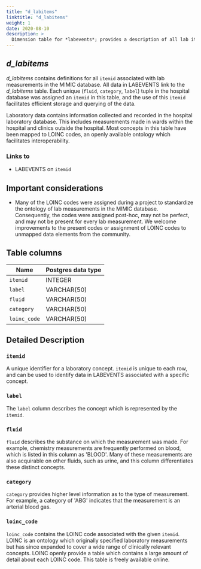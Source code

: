 ```yaml
---
title: "d_labitems"
linktitle: "d_labitems"
weight: 1
date: 2020-08-10
description: >
  Dimension table for *labevents*; provides a description of all lab items.
---
```


## *d_labitems*

*d_labitems* contains definitions for all `itemid` associated with lab measurements in the MIMIC database. All data in LABEVENTS link to the *d_labitems* table. Each unique (`fluid`, `category`, `label`) tuple in the hospital database was assigned an `itemid` in this table, and the use of this `itemid` facilitates efficient storage and querying of the data.

Laboratory data contains information collected and recorded in the hospital laboratory database. This includes measurements made in wards within the hospital and clinics outside the hospital. Most concepts in this table have been mapped to LOINC codes, an openly available ontology which facilitates interoperability.

### Links to

* LABEVENTS on `itemid`

## Important considerations

* Many of the LOINC codes were assigned during a project to standardize the ontology of lab measurements in the MIMIC database. Consequently, the codes were assigned post-hoc, may not be perfect, and may not be present for every lab measurement.
We welcome improvements to the present codes or assignment of LOINC codes to unmapped data elements from the community.

## Table columns

Name | Postgres data type
---- | ----
`itemid` | INTEGER
`label` | VARCHAR(50)
`fluid` | VARCHAR(50)
`category` | VARCHAR(50)
`loinc_code` | VARCHAR(50)

## Detailed Description

### `itemid`

A unique identifier for a laboratory concept. `itemid` is unique to each row, and can be used to identify data in LABEVENTS associated with a specific concept.

### `label`

The `label` column describes the concept which is represented by the `itemid`.

### `fluid`

`fluid` describes the substance on which the measurement was made. For example, chemistry measurements are frequently performed on blood, which is listed in this column as 'BLOOD'. Many of these measurements are also acquirable on other fluids, such as urine, and this column differentiates these distinct concepts.

### `category`

`category` provides higher level information as to the type of measurement. For example, a category of 'ABG' indicates that the measurement is an arterial blood gas.

### `loinc_code`

`loinc_code` contains the LOINC code associated with the given `itemid`. LOINC is an ontology which originally specified laboratory measurements but has since expanded to cover a wide range of clinically relevant concepts. LOINC openly provide a table which contains a large amount of detail about each LOINC code. This table is freely available online.
